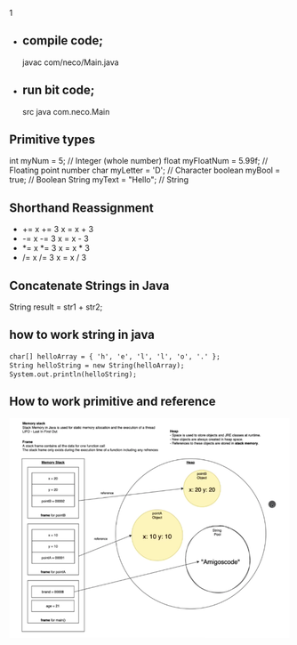 1

- ## compile code;
  javac com/neco/Main.java
- ## run bit code;
  src java com.neco.Main

## Primitive types

int myNum = 5; // Integer (whole number)
float myFloatNum = 5.99f; // Floating point number
char myLetter = 'D'; // Character
boolean myBool = true; // Boolean
String myText = "Hello"; // String

## Shorthand Reassignment
- +=	x += 3	x = x + 3	
- -=	x -= 3	x = x - 3	
- *=	x *= 3	x = x * 3	
- /=	x /= 3	x = x / 3

## Concatenate Strings in Java
String result = str1 + str2;

## how to work string in java
```
char[] helloArray = { 'h', 'e', 'l', 'l', 'o', '.' };
String helloString = new String(helloArray);
System.out.println(helloString);
```
## How to work primitive and reference
<img src="/assets/stack.png" alt="memory stack">




